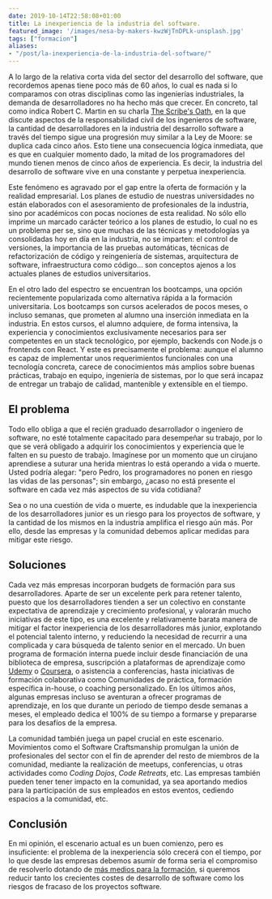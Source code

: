 ```yaml
---
date: 2019-10-14T22:58:08+01:00
title: La inexperiencia de la industria del software.
featured_image: '/images/nesa-by-makers-kwzWjTnDPLk-unsplash.jpg'
tags: ["formacion"]
aliases:
- "/post/la-inexperiencia-de-la-industria-del-software/"
---
```


A lo largo de la relativa corta vida del sector del desarrollo del software, que recordemos apenas tiene poco más de 60 años, lo cual es nada si lo comparamos con otras disciplinas como las ingenierías industriales, la demanda de desarrolladores no ha hecho más que crecer. En concreto, tal como indica Robert C. Martin en su charla [The Scribe's Oath](https://www.youtube.com/watch?v=Tng6Fox8EfI), en la que discute aspectos de la responsabilidad civil de los ingenieros de software, la cantidad de desarrolladores en la industria del desarrollo software a través del tiempo sigue una progresión muy similar a la Ley de Moore: se duplica cada cinco años. Esto tiene una consecuencia lógica inmediata, que es que en cualquier momento dado, la mitad de los programadores del mundo tienen menos de cinco años de experiencia. Es decir, la industria del desarrollo de software vive en una constante y perpetua inexperiencia.

Este fenómeno es agravado por el gap entre la oferta de formación y la realidad empresarial. Los planes de estudio de nuestras universidades no están elaborados con el asesoramiento de profesionales de la industria, sino por académicos con pocas nociones de esta realidad. No sólo ello imprime un marcado carácter teórico a los planes de estudio, lo cual no es un problema per se, sino que muchas de las técnicas y metodologías ya consolidadas hoy en día en la industria, no se imparten: el control de versiones, la importancia de las pruebas automáticas, técnicas de refactorización de código y reingeniería de sistemas, arquitectura de software, infraestructura como código... son conceptos ajenos a los actuales planes de estudios universitarios.

En el otro lado del espectro se encuentran los bootcamps, una opción recientemente popularizada como alternativa rápida a la formación universitaria. Los bootcamps son cursos acelerados de pocos meses, o incluso semanas, que prometen al alumno una inserción inmediata en la industria. En estos cursos, el alumno adquiere, de forma intensiva, la experiencia y conocimientos exclusivamente necesarios para ser competentes en un stack tecnológico, por ejemplo, backends con Node.js o frontends con React. Y este es precisamente el problema: aunque el alumno es capaz de implementar unos requerimientos funcionales con una tecnología concreta, carece de conocimientos más amplios sobre buenas prácticas, trabajo en equipo, ingeniería de sistemas, por lo que será incapaz de entregar un trabajo de calidad, mantenible y extensible en el tiempo.

## El problema
Todo ello obliga a que el recién graduado desarrollador o ingeniero de software, no esté totalmente capacitado para desempeñar su trabajo, por lo que se verá obligado a adquirir los conocimientos y experiencia que le falten en su puesto de trabajo. Imagínese por un momento que un cirujano aprendiese a suturar una herida mientras lo está operando a vida o muerte. Usted podría alegar: "pero Pedro, los programadores no ponen en riesgo las vidas de las personas"; sin embargo, ¿acaso no está presente el software en cada vez más aspectos de su vida cotidiana?

Sea o no una cuestión de vida o muerte, es indudable que la inexperiencia de los desarrolladores junior es un riesgo para los proyectos de software, y la cantidad de los mismos en la industria amplifica el riesgo aún más. Por ello, desde las empresas y la comunidad debemos aplicar medidas para mitigar este riesgo.

## Soluciones
Cada vez más empresas incorporan budgets de formación para sus desarrolladores. Aparte de ser un excelente perk para retener talento, puesto que los desarrolladores tienden a ser un colectivo en constante expectativa de aprendizaje y crecimiento profesional, y valorarán mucho iniciativas de este tipo, es una excelente y relativamente barata manera de mitigar el factor inexperiencia de los desarrolladores más junior, explotando el potencial talento interno, y reduciendo la necesidad de recurrir a una complicada y cara búsqueda de talento senior en el mercado. Un buen programa de formación interna puede incluir desde financiación de una biblioteca de empresa, suscripción a plataformas de aprendizaje como [Udemy](https://udemy.com) o [Coursera](https://coursera.org), o asistencia a conferencias, hasta iniciativas de formación colaborativa como Comunidades de práctica, formación específica in-house, o coaching personalizado. En los últimos años, algunas empresas incluso se aventuran a ofrecer programas de aprendizaje, en los que durante un periodo de tiempo desde semanas a meses, el empleado dedica el 100% de su tiempo a formarse y prepararse para los desafíos de la empresa.

La comunidad también juega un papel crucial en este escenario. Movimientos como el Software Craftsmanship promulgan la unión de profesionales del sector con el fin de aprender del resto de miembros de la comunidad, mediante la realización de meetups, conferencias, u otras actividades como *Coding Dojos*, *Code Retreats*, etc. Las empresas también pueden tener tener impacto en la comunidad, ya sea aportando medios para la participación de sus empleados en estos eventos, cediendo espacios a la comunidad, etc.

## Conclusión
En mi opinión, el escenario actual es un buen comienzo, pero es insuficiente: el problema de la inexperiencia sólo crecerá con el tiempo, por lo que desde las empresas debemos asumir de forma seria el compromiso de resolverlo dotando de [más medios para la formación](/formacion/), si queremos reducir tanto los crecientes costes de desarrollo de software como los riesgos de fracaso de los proyectos software.
